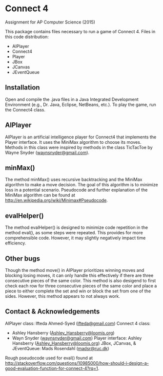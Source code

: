 # Connect 4
Assignment for AP Computer Science (2015)

This package contains files necessary to run a game of Connect 4.
Files in this code distribution:
- AIPlayer
- Connect4
- Player
- JBox
- JCanvas
- JEventQueue

## Installation
Open and compile the .java files in a Java Integrated Development Environment (e.g., Dr. Java, Eclipse, NetBeans, etc.). To play the game, run the Connect4 class.

## AIPlayer
AIPlayer is an artificial intelligence player for Connect4 that implements the Player interface. It uses the MiniMax algorithm to choose its moves. Methods in this class were inspired by methods in the class TicTacToe by Wayne Snyder (waynsnyder@gmail.com).

## minMax()
The method minMax() uses recursive backtracking and the MiniMax algorithm to make a move decision. The goal of this algorithm is to minimize loss in a potential scenario.
Pseudocode and further explanation of the MiniMax algorithm can be found at http://en.wikipedia.org/wiki/Minimax#Pseudocode.

## evalHelper()
The method evalHelper() is designed to minimize code repetition in the method eval(), as some steps were repeated. This provides for more comprehensible code. However, it may slightly negatively impact time efficiency.

## Other bugs
Though the method move() in AIPlayer prioritizes winning moves and blocking losing moves, it can only handle this effectively if there are three consecutive pieces of the same color. This method is also desigend to first check each row for three consecutive pieces of the same color and place a piece to either complete the set and win or block the set from one of the sides. However, this method appears to not always work.


## Contact & Acknowledgements
AIPlayer class: Ifteda Ahmed-Syed (ifteda@gmail.com)
Connect 4 class:
- Ashley Hansberry (Ashley_Hansberry@loomis.org)
- Wayn Snyder (waynsnyder@gmail.com)
Player interface: Ashley Hansberry (Ashley_Hansberry@loomis.org)
JBox, JCanvas, & JEventQueue: Mads Rosendahl (madsr@ruc.dk)

Rough pseudocode used for eval() found at http://stackoverflow.com/questions/10985000/how-should-i-design-a-good-evaluation-function-for-connect-4?rq=1.

